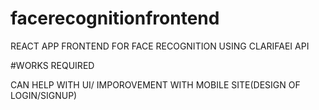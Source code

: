 # facerecognitionfrontend
REACT APP FRONTEND FOR FACE RECOGNITION USING CLARIFAEI API


#WORKS REQUIRED

CAN HELP WITH UI/ IMPOROVEMENT WITH MOBILE SITE(DESIGN OF LOGIN/SIGNUP)
